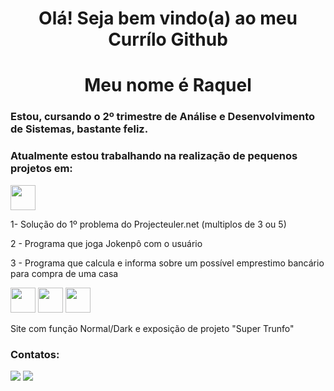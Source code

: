 <h1 align="center">Olá! Seja bem vindo(a) ao meu Currílo Github</h1>
<h1 align="center">Meu nome é Raquel</h1>

### Estou, cursando o 2º trimestre de Análise e Desenvolvimento de Sistemas, bastante feliz. 

### Atualmente estou trabalhando na realização de pequenos projetos em:
<img align="center" src="https://cdn.jsdelivr.net/gh/devicons/devicon/icons/python/python-original.svg" width="40" height="40"/> 
<p>1- Solução do 1º problema do Projecteuler.net (multiplos de 3 ou 5)</p>
<p>2 - Programa que joga Jokenpô com o usuário</p>
<p>3 - Programa que calcula e informa sobre um possível emprestimo bancário para compra de uma casa</p>
<p><img src="https://cdn.jsdelivr.net/gh/devicons/devicon/icons/javascript/javascript-original.svg" width="40" height="40"/> <img src="https://cdn.jsdelivr.net/gh/devicons/devicon/icons/html5/html5-original.svg" width="40" height="40"/> <img src="https://cdn.jsdelivr.net/gh/devicons/devicon/icons/css3/css3-original.svg" width="40" height="40"/></p>
<p>Site com função Normal/Dark e exposição de projeto "Super Trunfo"</p>

### Contatos:

<div>
<a href = "mailto:raquel.santana.sousa@gmail.com"><img src="https://img.shields.io/badge/Gmail-D14836?style=for-the-badge&logo=gmail&logoColor=white" target="_blank"></a>
<a href="https://www.linkedin.com/in/raquel-sd-sousa/" target="_blank"><img src="https://img.shields.io/badge/-LinkedIn-%230077B5?style=for-the-badge&logo=linkedin&logoColor=white" target="_blank"></a>   
</div>

